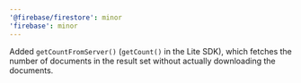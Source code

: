 ```yaml
---
'@firebase/firestore': minor
'firebase': minor
---
```


Added `getCountFromServer()` (`getCount()` in the Lite SDK), which fetches the number of documents in the result set without actually downloading the documents.
